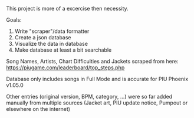 This project is more of a excercise then necessity.

Goals:
1. Write "scraper"/data formatter
2. Create a json database
3. Visualize the data in database
4. Make database at least a bit searchable

Song Names, Artists, Chart Difficulties and Jackets scraped from here:
https://piugame.com/leaderboard/top_steps.php

Database only includes songs in Full Mode and is accurate for PIU Phoenix v1.05.0

Other entries (original version, BPM, category, ...) were so far added manually from multiple sources (Jacket art, PIU update notice, Pumpout or elsewhere on the internet)
